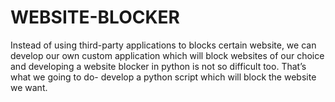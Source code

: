 # WEBSITE-BLOCKER
Instead of using third-party applications to blocks certain website, we can develop our own custom application which will block websites of our choice and developing a website blocker in python is not so difficult too. That’s what we going to do- develop a python script which will block the website we want.
